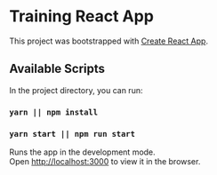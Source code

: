 # Training React App

This project was bootstrapped with [Create React App](https://github.com/facebook/create-react-app).

## Available Scripts

In the project directory, you can run:

### `yarn || npm install`
### `yarn start || npm run start`

Runs the app in the development mode.\
Open [http://localhost:3000](http://localhost:3000) to view it in the browser.
